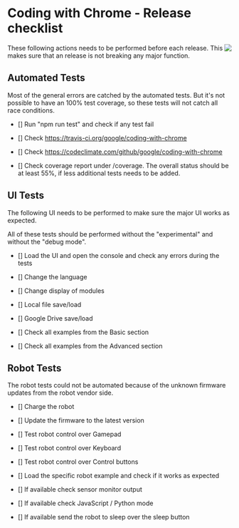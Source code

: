 Coding with Chrome - Release checklist
========================================

<img src="../static_files/images/cwc_logo.png" align="right">

These following actions needs to be performed before each release.
This makes sure that an release is not breaking any major function.

Automated Tests
----------------

Most of the general errors are catched by the automated tests.
But it's not possible to have an 100% test coverage, so these tests will not
catch all race conditions.

- [] Run "npm run test" and check if any test fail

- [] Check <https://travis-ci.org/google/coding-with-chrome>

- [] Check <https://codeclimate.com/github/google/coding-with-chrome>

- [] Check coverage report under /coverage. The overall status should be
  at least 55%, if less additional tests needs to be added.

UI Tests
---------

The following UI needs to be performed to make sure the major UI works as
expected.

All of these tests should be performed without the "experimental" and without
the "debug mode".

- [] Load the UI and open the console and check any errors during the tests

- [] Change the language

- [] Change display of modules

- [] Local file save/load

- [] Google Drive save/load

- [] Check all examples from the Basic section

- [] Check all examples from the Advanced section

Robot Tests
------------

The robot tests could not be automated because of the unknown firmware updates
from the robot vendor side.

- [] Charge the robot

- [] Update the firmware to the latest version

- [] Test robot control over Gamepad

- [] Test robot control over Keyboard

- [] Test robot control over Control buttons

- [] Load the specific robot example and check if it works as expected

- [] If available check sensor monitor output

- [] If available check JavaScript / Python mode

- [] If available send the robot to sleep over the sleep button
